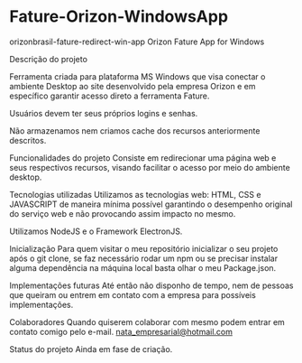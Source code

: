 # Fature-Orizon-WindowsApp

orizonbrasil-fature-redirect-win-app
Orizon Fature App for Windows

Descrição do projeto

Ferramenta criada para plataforma MS Windows que visa conectar o ambiente Desktop ao site desenvolvido pela empresa Orizon e em específico garantir acesso direto a ferramenta Fature.

Usuários devem ter seus próprios logins e senhas.

Não armazenamos nem criamos cache dos recursos anteriormente descritos.

Funcionalidades do projeto
Consiste em redirecionar uma página web e seus respectivos recursos, visando facilitar o acesso por meio do ambiente desktop.

Tecnologias utilizadas
Utilizamos as tecnologias web: HTML, CSS e JAVASCRIPT de maneira mínima possível garantindo o desempenho original do serviço web e não provocando assim impacto no mesmo.

Utilizamos NodeJS e o Framework ElectronJS.

Inicialização
Para quem visitar o meu repositório inicializar o seu projeto após o git clone, se faz necessário rodar um npm ou se precisar instalar alguma dependência na máquina local basta olhar o meu Package.json.

Implementações futuras
Até então não disponho de tempo, nem de pessoas que queiram ou entrem em contato com a empresa para possíveis implementações.

Colaboradores
Quando quiserem colaborar com mesmo podem entrar em contato comigo pelo e-mail. nata_empresarial@hotmail.com

Status do projeto
Ainda em fase de criação.
